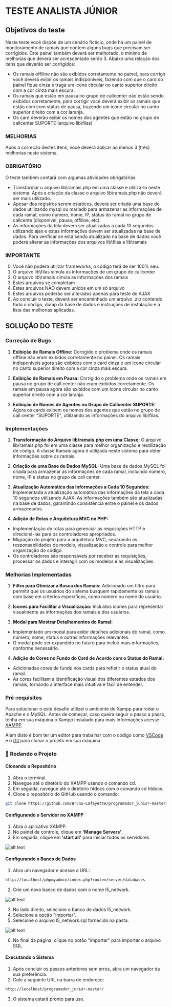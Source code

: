 # TESTE ANALISTA JÚNIOR

## Objetivos do teste

Neste teste você dispõe de um cenário fictício, onde há um painel de monitoramento de ramais que contem alguns bugs que precisam ser corrigidos. Este painel também deverá ser melhorado, o minimo de melhorias que deverá ser acrescentado serão 3. Abaixo uma relação dos itens que deverão ser corrigidos:

- Os ramais offiline não são exibidos corretamente no painel, para corrigir você deverá exibir os ramais indisponiveis, fazendo com que o card do painel fique cinza e traga um icone circular no canto superior direito com a cor cinza mais escura. 
- Os ramais que estão em pausa no grupo de callcenter não estão sendo exibidos corretamente, para corrigir você deverá exibir os ramais que estão com com status de pausa, trazendo um icone circular no canto superior direito com a cor laranja.
- Os card deverão exibir os nomes dos agentes que estão no grupo de callcenter SUPORTE (arquivo lib\filas)

### MELHORIAS  
Após a correção destes itens, você deverá aplicar ao menos 3 (três) melhorias neste sistema.

### OBRIGATÓRIO  
O teste também contará com algumas atividades obrigatórias:
- Transformar o arquivo lib\ramais.php em uma classe e utiliza-lo neste sistema. Após a criação da classe o arquivo lib\ramais.php não deverá ser mais utilizado.
- Apesar dos registros serem estaticos, deverá ser criada uma base de dados utilizando mysql ou mariadb para armazenar as informações de cada ramal, como numero, nome, IP,  status do ramal no grupo de callcente (disponivel, pausa, offiline, etc).
- As informações da tela devem ser atualizadas a cada 10 segundos utilizando ajax e estas informações devem ser atualizadas na base de dados. Para verificar se está sendo atualizado na base de dados você poderá alterar as informações dos arquivos  lib\filas e lib\ramais

### IMPORTANTE
0. Você não podera utilizar frameworks, o código terá de ser 100% seu.
1. O arquivo lib\filas simula as informações de um grupo de callcenter  
2. O arquivo lib\ramais simula as informações dos ramais  
3. Estes arquivos se completam  
4. Estes arquivos NÃO devem unidos em um só arquivo  
5. Estes arquivos poderão ser alterados apenas para teste do AJAX  
6. Ao concluir o teste, deverá ser encaminhado um arquivo .zip contendo todo o código, dump da base de dados e instruções de instalação e a lista das melhorias aplicadas. 

## SOLUÇÃO DO TESTE

### Correção de Bugs

1. **Exibição de Ramais Offline:**
Corrigido o problema onde os ramais offline não eram exibidos corretamente no painel.
Os ramais indisponíveis agora são exibidos com o card cinza e um ícone circular no canto superior direito com a cor cinza mais escura.

2. **Exibição de Ramais em Pausa:**
Corrigido o problema onde os ramais em pausa no grupo de call center não eram exibidos corretamente.
Os ramais em pausa agora são exibidos com um ícone circular no canto superior direito com a cor laranja.

3. **Exibição de Nomes de Agentes no Grupo de Callcenter SUPORTE:**
Agora os cards exibem os nomes dos agentes que estão no grupo de call center "SUPORTE", utilizando as informações do arquivo lib/filas.

### Implementações

1. **Transformação do Arquivo lib/ramais.php em uma Classe:**
O arquivo lib/ramais.php foi em uma classe para melhor organização e reutilização de código.
A classe Ramais agora é utilizada neste sistema para obter informações sobre os ramais.

2. **Criação de uma Base de Dados MySQL:**
Uma base de dados MySQL foi criada para armazenar as informações de cada ramal, incluindo número, nome, IP e status no grupo de call center.

3. **Atualização Automática das Informações a Cada 10 Segundos:**
Implementada a atualização automática das informações da tela a cada 10 segundos utilizando AJAX.
As informações também são atualizadas na base de dados, garantindo consistência entre o painel e os dados armazenados.

4. **Adição de Rotas e Arquitetura MVC no PHP:**
- Implementação de rotas para gerenciar as requisições HTTP e direcioná-las para os controladores apropriados.
- Migração do projeto para a arquitetura MVC, separando as responsabilidades de modelo, visualização e controle para melhor organização do código.
- Os controladores são responsáveis por receber as requisições, processar os dados e interagir com os modelos e as visualizações.

### Melhorias Implementadas

1. **Filtro para Otimizar a Busca dos Ramais:**
Adicionado um filtro para permitir que os usuários do sistema busquem rapidamente os ramais com base em critérios específicos, como número ou nome do usuário.

2. **Ícones para Facilitar a Visualização:**
Incluídos ícones para representar visualmente as informações dos ramais e dos usuários.

3. **Modal para Mostrar Detalhamentos do Ramal:**
- Implementado um modal para exibir detalhes adicionais do ramal, como número, nome, status e outras informações relevantes.
- O modal pode ser expandido no futuro para incluir mais informações, conforme necessário.

4. **Adição de Cores no Fundo do Card de Acordo com o Status do Ramal:**
- Adicionadas cores de fundo nos cards para refletir o status atual do ramal.
- As cores facilitam a identificação visual dos diferentes estados dos ramais, tornando a interface mais intuitiva e fácil de entender.

### Pré-requisitos

Para solucionar o este desafio utilizei o ambiente do Xampp para rodar o Apache e o MySQL.
Antes de começar, caso queira seguir o passo a passo, tenha em sua máquina o Xampp instalado para mais informações acesse [XAMPP](https://www.apachefriends.org/pt_br/index.html).

Além disto é bom ter um editor para trabalhar com o código como [VSCode](https://code.visualstudio.com/) e o [Git](https://git-scm.com) para clonar o projeto em sua máquina.

### 🎲 Rodando o Projeto

#### Clonando o Repositório
1. Abra o terminal.
2. Navegue até o diretório do XAMPP usando o comando cd.
3. Em seguida, navegue até o diretório htdocs com o comando cd htdocs.
4. Clone o repositório do GitHub usando o comando:
```bash
git clone https://github.com/Bruno-Lafayette/programador_junior-master.git
```

#### Configurando o Servidor no XAMPP

1. Abra o aplicativo XAMPP.
2. No painel de controle, clique em **'Manage Servers'**.
3. Em seguida, clique em **'start all'** para iniciar todos os servidores.

![alt text](View/assets/imgs/iniciarServer.png)

#### Configurando o Banco de Dados

1. Abra um navegador e acesse a URL:

```bash
http://localhost/phpmyadmin/index.php?route=/server/databases
```

2. Crie um novo banco de dados com o nome l5_network.

![alt text](View/assets/imgs/criarBanco.png)

3. No lado direito, selecione o banco de dados l5_network.
4. Selecione a opção "importar".
5. Selecione o arquivo l5_network.sql fornecido na pasta.

![alt text](View/assets/imgs/importarBanco.png)

6. No final da página, clique no botão "importar" para importar o arquivo SQL.

#### Executando o Sistema

1. Após concluir os passos anteriores sem erros, abra um navegador da sua preferência.
2. Cole a seguinte URL na barra de endereço:

```Bash
http://localhost/programador_junior-master/
```

3. O sistema estará pronto para uso.
